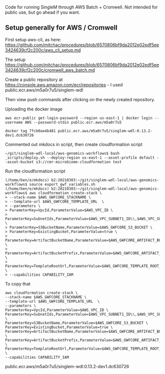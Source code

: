 Code for running SingleM through AWS Batch + Cromwell. Not intended for public use, but go ahead if you want.

## Setup generally for AWS / Cromwell

First setup aws-cli, as here:
https://github.com/mitchac/procedures/blob/6570806bf9da2012e02edf5ee3424639cf2c200c/aws_cli_setup.md

The setup 
https://github.com/mitchac/procedures/blob/6570806bf9da2012e02edf5ee3424639cf2c200c/cromwell_aws_batch.md


Create a public repository at https://console.aws.amazon.com/ecr/repositories - I used public.ecr.aws/m5a0r7u5/singlem-wdl

Then view push commands after clicking on the newly created repository.

Uploading the docker image
```
aws ecr-public get-login-password --region us-east-1 | docker login --username AWS --password-stdin public.ecr.aws/m5a0r7u5

docker tag 7fcb0ae4b481 public.ecr.aws/m5a0r7u5/singlem-wdl:0.13.2-dev1.dc630726
```


Commented out mkdocs in script, then create cloudformation script
```
~/git/singlem-wdl-local/aws-genomics-workflows$ bash _scripts/deploy.sh --deploy-region us-east-1 --asset-profile default --asset-bucket s3://cmr-microbiome-cloudformation test
```

Run the cloudformation script
```
(/home/ben/e/mkdocs) b2:20210303:~/git/singlem-wdl-local/aws-genomics-workflows$ source export_gwf_variables.sh
(/home/ben/e/mkdocs) b2:20210303:~/git/singlem-wdl-local/aws-genomics-workflows$ aws cloudformation create-stack \
> --stack-name $AWS_GWFCORE_STACKNAME \
> --template-url $AWS_GWFCORE_TEMPLATE_URL  \
> --parameters \
> ParameterKey=VpcId,ParameterValue=$AWS_VPC_ID \
> ParameterKey=SubnetIds,ParameterValue=$AWS_VPC_SUBNET1_ID\\,$AWS_VPC_SUBNET2_ID \
> ParameterKey=S3BucketName,ParameterValue=$AWS_GWFCORE_S3_BUCKET \
> ParameterKey=ExistingBucket,ParameterValue=true \
> ParameterKey=ArtifactBucketName,ParameterValue=$AWS_GWFCORE_ARTIFACT_BUCKET \
> ParameterKey=ArtifactBucketPrefix,ParameterValue=$AWS_GWFCORE_ARTIFACT_BUCKET_PREFIX \
> ParameterKey=TemplateRootUrl,ParameterValue=$AWS_GWFCORE_TEMPLATE_ROOT_URL \
> --capabilities CAPABILITY_IAM
```
To copy that
```
aws cloudformation create-stack \
--stack-name $AWS_GWFCORE_STACKNAME \
--template-url $AWS_GWFCORE_TEMPLATE_URL  \
--parameters \
ParameterKey=VpcId,ParameterValue=$AWS_VPC_ID \
ParameterKey=SubnetIds,ParameterValue=$AWS_VPC_SUBNET1_ID\\,$AWS_VPC_SUBNET2_ID \
ParameterKey=S3BucketName,ParameterValue=$AWS_GWFCORE_S3_BUCKET \
ParameterKey=ExistingBucket,ParameterValue=true \
ParameterKey=ArtifactBucketName,ParameterValue=$AWS_GWFCORE_ARTIFACT_BUCKET \
ParameterKey=ArtifactBucketPrefix,ParameterValue=$AWS_GWFCORE_ARTIFACT_BUCKET_PREFIX \
ParameterKey=TemplateRootUrl,ParameterValue=$AWS_GWFCORE_TEMPLATE_ROOT_URL \
--capabilities CAPABILITY_IAM
```

public.ecr.aws/m5a0r7u5/singlem-wdl:0.13.2-dev1.dc630726